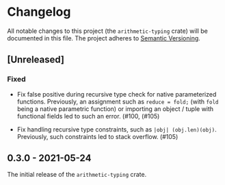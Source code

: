# Changelog

All notable changes to this project (the `arithmetic-typing` crate) will be
documented in this file. The project adheres to [Semantic Versioning](http://semver.org/spec/v2.0.0.html).

## [Unreleased]

### Fixed

- Fix false positive during recursive type check for native parameterized functions.
  Previously, an assignment such as `reduce = fold;` (with `fold` being
  a native parametric function) or importing an object / tuple with functional fields
  led to such an error. (#100, (#105)

- Fix handling recursive type constraints, such as `|obj| (obj.len)(obj)`. Previously,
  such constraints led to stack overflow. (#105)

## 0.3.0 - 2021-05-24

The initial release of the `arithmetic-typing` crate.
